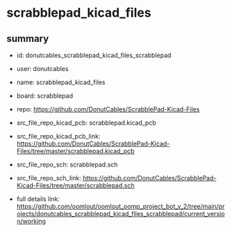 # scrabblepad_kicad_files
 
## summary 
* id: donutcables_scrabblepad_kicad_files_scrabblepad
* user: donutcables
* name: scrabblepad_kicad_files
* board: scrabblepad
* repo: https://github.com/DonutCables/ScrabblePad-Kicad-Files
* src_file_repo_kicad_pcb: scrabblepad.kicad_pcb
* src_file_repo_kicad_pcb_link: https://github.com/DonutCables/ScrabblePad-Kicad-Files/tree/master/scrabblepad.kicad_pcb


* src_file_repo_sch: scrabblepad.sch
* src_file_repo_sch_link: https://github.com/DonutCables/ScrabblePad-Kicad-Files/tree/master/scrabblepad.sch
* full details link: https://github.com/oomlout/oomlout_oomp_project_bot_v_2/tree/main/projects/donutcables_scrabblepad_kicad_files_scrabblepad/current_version/working  







